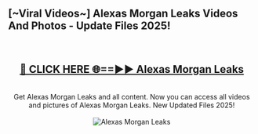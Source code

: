 <h2>[~Viral Videos~] Alexas Morgan Leaks Videos And Photos - Update Files 2025!</h2>
<br>
<div align="center">
<h2><a href="https://top-ai-tools.click/QrbHav" rel="nofollow">🔴 CLICK HERE 🌐==►► Alexas Morgan Leaks</a></h2>
<br>
Get Alexas Morgan Leaks and all content. Now you can access all videos and pictures of Alexas Morgan Leaks. New Updated Files 2025!
<br>
<br>
<a href="https://top-ai-tools.click/QrbHav" rel="nofollow" data-target="animated-image.originalLink"><img src="https://i.ibb.co.com/WyWwxjT/player-gif2.gif" alt="Alexas Morgan Leaks" style="max-width: 100%; display: inline-block;" data-target="animated-image.originalImage"></a>
</div>
<br>